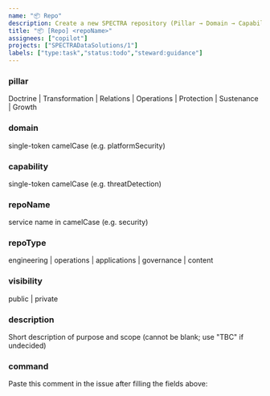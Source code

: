 ```yaml
---
name: "📦 Repo"
description: Create a new SPECTRA repository (Pillar → Domain → Capability → Service)
title: "📦 [Repo] <repoName>"
assignees: ["copilot"]
projects: ["SPECTRADataSolutions/1"]
labels: ["type:task","status:todo","steward:guidance"]
---
```


### pillar
Doctrine | Transformation | Relations | Operations | Protection | Sustenance | Growth

### domain
single-token camelCase (e.g. platformSecurity)

### capability
single-token camelCase (e.g. threatDetection)

### repoName
service name in camelCase (e.g. security)

### repoType
engineering | operations | applications | governance | content

### visibility
public | private

### description
Short description of purpose and scope (cannot be blank; use "TBC" if undecided)

### command
Paste this comment in the issue after filling the fields above:
